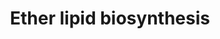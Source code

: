 ---
annotations:
- id: DOID:905
  parent: genetic disease
  type: Disease Ontology
  value: Zellweger syndrome
- id: DOID:2580
  parent: genetic disease
  type: Disease Ontology
  value: rhizomelic chondrodysplasia punctata
- id: PW:0000002
  parent: classic metabolic pathway
  type: Pathway Ontology
  value: classic metabolic pathway
- id: DOID:0110854
  parent: genetic disease
  type: Disease Ontology
  value: rhizomelic chondrodysplasia punctata type 5
- id: PW:0000010
  parent: classic metabolic pathway
  type: Pathway Ontology
  value: lipid metabolic pathway
- id: PW:0001138
  parent: classic metabolic pathway
  type: Pathway Ontology
  value: ether lipid metabolic pathway
- id: DOID:0110851
  parent: genetic disease
  type: Disease Ontology
  value: rhizomelic chondrodysplasia punctata type 1
- id: DOID:0080476
  parent: genetic disease
  type: Disease Ontology
  value: peroxisome biogenesis disorder 1A
- id: PW:0001415
  parent: disease pathway
  type: Pathway Ontology
  value: Zellweger syndrome pathway
- id: DOID:0110853
  parent: genetic disease
  type: Disease Ontology
  value: rhizomelic chondrodysplasia punctata type 3
- id: DOID:0110852
  parent: genetic disease
  type: Disease Ontology
  value: rhizomelic chondrodysplasia punctata type 2
authors:
- Conroy lipids
- DeSl
- Egonw
- RobertMurphy
- AlexanderPico
communities:
- Lipids
description: Ether lipid biosynthesis in humans.  Ether lipids (e.g. plasmalogens),
  are peroxisome-derived glycerophospholipids where the hydrocarbon chain at the sn-1
  position of the glycerol backbone is attached by an ether bond (single bond between
  carbon and oxygen atom). Ether lipids are used to form non-lamellar inverted hexagonal
  structures in model membranes (indicating they could facilitate membrane fusion
  processes). Lipid raft microdomains (cholesterol-rich membrane regions involved
  in cellular signaling) rely on ether lipids for their organization and stability.
  [PMID:28523433].  The pathway knowledge depicted in this model stems from Robert
  C. Murphy, who endorsed version r123734.  Metabolic conversion missing an identifier
  from Rhea have been visualized with double line thickness.
last-edited: 2023-03-18
organisms:
- Homo sapiens
redirect_from:
- /index.php/Pathway:WP5275
- /instance/WP5275
- /instance/WP5275_r125918
revision: r125918
schema-jsonld:
- '@context': https://schema.org/
  '@id': https://wikipathways.github.io/pathways/WP5275.html
  '@type': Dataset
  creator:
    '@type': Organization
    name: WikiPathways
  description: Ether lipid biosynthesis in humans.  Ether lipids (e.g. plasmalogens),
    are peroxisome-derived glycerophospholipids where the hydrocarbon chain at the
    sn-1 position of the glycerol backbone is attached by an ether bond (single bond
    between carbon and oxygen atom). Ether lipids are used to form non-lamellar inverted
    hexagonal structures in model membranes (indicating they could facilitate membrane
    fusion processes). Lipid raft microdomains (cholesterol-rich membrane regions
    involved in cellular signaling) rely on ether lipids for their organization and
    stability. [PMID:28523433].  The pathway knowledge depicted in this model stems
    from Robert C. Murphy, who endorsed version r123734.  Metabolic conversion missing
    an identifier from Rhea have been visualized with double line thickness.
  keywords:
  - ACS
  - AGPS
  - ARSA
  - Acyl-CoA
  - Acyl-DHAP
  - Alkyl-DHAP
  - CEPT1
  - Coenzyme A
  - DG-O
  - DHAP
  - FAR1
  - FAR2
  - Fatty Acid
  - Fatty Alcohol
  - Fatty acid
  - Fatty alcohol
  - GAL3ST1
  - GNPAT
  - GalEAG
  - LPA
  - LPA-O
  - LPCAT1
  - LPIN1
  - LPIN2
  - LPIN3
  - PA-O
  - PC-O
  - PE-O
  - PE-P
  - PEDS1
  - PEX1
  - PEX16
  - PEX19
  - PEX3
  - PEX5L
  - PEX7
  - 'PexRAP '
  - Seminolipid
  - UGT8
  - UNIDENTIFIED
  license: CC0
  name: Ether lipid biosynthesis
seo: CreativeWork
title: Ether lipid biosynthesis
wpid: WP5275
---